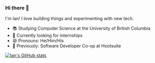 ### Hi there 👋

I'm Ian! I love building things and experimenting with new tech.

- 📚 Studying Computer Science at the University of British Columbia
- 💼 Currently looking for internships
- 😄 Pronouns: He/Him/His
- 🏢 Previously: Software Developer Co-op at Hootsuite

[![Ian's GitHub stats](https://github-readme-stats.vercel.app/api?username=ianmah)](https://github.com/anuraghazra/github-readme-stats)
